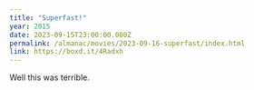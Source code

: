 ```yaml
---
title: "Superfast!"
year: 2015
date: 2023-09-15T23:00:00.000Z
permalink: /almanac/movies/2023-09-16-superfast/index.html
link: https://boxd.it/4Radxh
---
```


Well this was terrible.